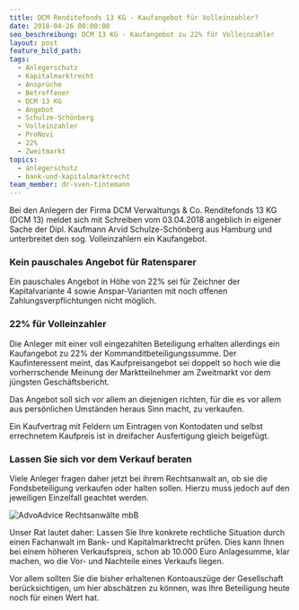 ```yaml
---
title: DCM Renditefonds 13 KG - Kaufangebot für Volleinzahler?
date: 2018-04-26 00:00:00
seo_beschreibung: DCM 13 KG - Kaufangebot zu 22% für Volleinzahler
layout: post
feature_bild_path:
tags:
  - Anlegerschutz
  - Kapitalmarktrecht
  - Ansprüche
  - Betroffener
  - DCM 13 KG
  - Angebot
  - Schulze-Schönberg
  - Volleinzahler
  - ProNovi
  - 22%
  - Zweitmarkt
topics:
  - anlegerschutz
  - bank-und-kapitalmarktrecht
team_member: dr-sven-tintemann
---
```


Bei den Anlegern der Firma DCM Verwaltungs & Co. Renditefonds 13 KG (DCM 13) meldet sich mit Schreiben vom 03.04.2018 angeblich in eigener Sache der Dipl. Kaufmann Arvid Schulze-Sch&ouml;nberg aus Hamburg und unterbreitet den sog. Volleinzahlern ein Kaufangebot.

### Kein pauschales Angebot f&uuml;r Ratensparer

Ein pauschales Angebot in H&ouml;he von 22% sei f&uuml;r Zeichner der Kapitalvariante 4 sowie Anspar-Varianten mit noch offenen Zahlungsverpflichtungen nicht m&ouml;glich.

### 22% f&uuml;r Volleinzahler

Die Anleger mit einer voll eingezahlten Beteiligung erhalten allerdings ein Kaufangebot zu 22% der Kommanditbeteiligungssumme. Der Kaufinteressent meint, das Kaufpreisangebot sei doppelt so hoch wie die vorherrschende Meinung der Marktteilnehmer am Zweitmarkt vor dem j&uuml;ngsten Gesch&auml;ftsbericht.

Das Angebot soll sich vor allem an diejenigen richten, f&uuml;r die es vor allem aus pers&ouml;nlichen Umst&auml;nden heraus Sinn macht, zu verkaufen.

Ein Kaufvertrag mit Feldern um Eintragen von Kontodaten und selbst errechnetem Kaufpreis ist in dreifacher Ausfertigung gleich beigef&uuml;gt.

### Lassen Sie sich vor dem Verkauf beraten

Viele Anleger fragen daher jetzt bei ihrem Rechtsanwalt an, ob sie die Fondsbeteiligung verkaufen oder halten sollen. Hierzu muss jedoch auf den jeweiligen Einzelfall geachtet werden.

![AdvoAdvice Rechtsanwälte mbB](https://app.cloudcannon.com/sites/24777/site_files/raw/?path=uploads/img-8581-6.jpg&amp;timestamp=1524750256690)

Unser Rat lautet daher: Lassen Sie Ihre konkrete rechtliche Situation durch einen Fachanwalt im Bank- und Kapitalmarktrecht pr&uuml;fen. Dies kann Ihnen bei einem h&ouml;heren Verkaufspreis, schon ab 10.000 Euro Anlagesumme, klar machen, wo die Vor- und Nachteile eines Verkaufs liegen.

Vor allem sollten Sie die bisher erhaltenen Kontoausz&uuml;ge der Gesellschaft ber&uuml;cksichtigen, um hier absch&auml;tzen zu k&ouml;nnen, was Ihre Beteiligung heute noch f&uuml;r einen Wert hat.

&nbsp;